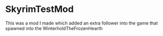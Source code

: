 # SkyrimTestMod

This was a mod I made which added an extra follower into the game that spawned into the WinterholdTheFrozenHearth